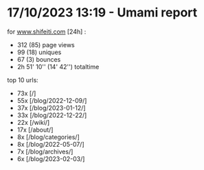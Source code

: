 # 17/10/2023 13:19 - Umami report
for www.shifeiti.com [24h] :

 - 312 (85) page views
 - 99 (18) uniques
 - 67 (3) bounces
 - 2h 51' 10'' (14' 42'') totaltime


top 10 urls:
 - 73x [/]
 - 55x [/blog/2022-12-09/]
 - 37x [/blog/2023-01-12/]
 - 33x [/blog/2022-12-22/]
 - 22x [/wiki/]
 - 17x [/about/]
 - 8x [/blog/categories/]
 - 8x [/blog/2022-05-07/]
 - 7x [/blog/archives/]
 - 6x [/blog/2023-02-03/]


